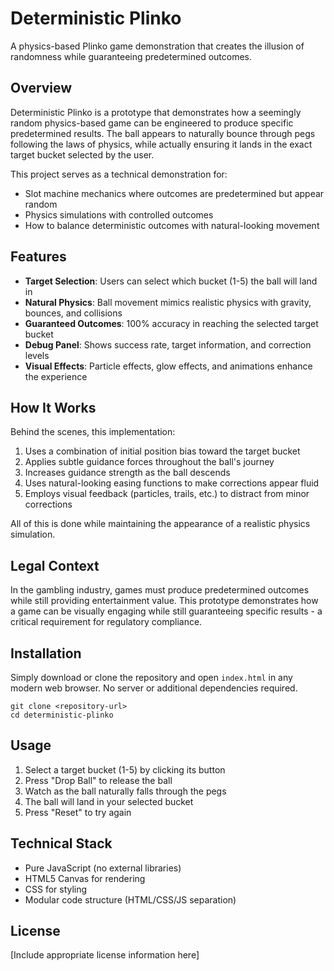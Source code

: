 # Deterministic Plinko

A physics-based Plinko game demonstration that creates the illusion of randomness while guaranteeing predetermined outcomes.

## Overview

Deterministic Plinko is a prototype that demonstrates how a seemingly random physics-based game can be engineered to produce specific predetermined results. The ball appears to naturally bounce through pegs following the laws of physics, while actually ensuring it lands in the exact target bucket selected by the user.

This project serves as a technical demonstration for:
- Slot machine mechanics where outcomes are predetermined but appear random
- Physics simulations with controlled outcomes
- How to balance deterministic outcomes with natural-looking movement

## Features

- **Target Selection**: Users can select which bucket (1-5) the ball will land in
- **Natural Physics**: Ball movement mimics realistic physics with gravity, bounces, and collisions
- **Guaranteed Outcomes**: 100% accuracy in reaching the selected target bucket
- **Debug Panel**: Shows success rate, target information, and correction levels
- **Visual Effects**: Particle effects, glow effects, and animations enhance the experience

## How It Works

Behind the scenes, this implementation:
1. Uses a combination of initial position bias toward the target bucket
2. Applies subtle guidance forces throughout the ball's journey
3. Increases guidance strength as the ball descends
4. Uses natural-looking easing functions to make corrections appear fluid
5. Employs visual feedback (particles, trails, etc.) to distract from minor corrections

All of this is done while maintaining the appearance of a realistic physics simulation.

## Legal Context

In the gambling industry, games must produce predetermined outcomes while still providing entertainment value. This prototype demonstrates how a game can be visually engaging while still guaranteeing specific results - a critical requirement for regulatory compliance.

## Installation

Simply download or clone the repository and open `index.html` in any modern web browser. No server or additional dependencies required.

```
git clone <repository-url>
cd deterministic-plinko
```

## Usage

1. Select a target bucket (1-5) by clicking its button
2. Press "Drop Ball" to release the ball
3. Watch as the ball naturally falls through the pegs
4. The ball will land in your selected bucket
5. Press "Reset" to try again

## Technical Stack

- Pure JavaScript (no external libraries)
- HTML5 Canvas for rendering
- CSS for styling
- Modular code structure (HTML/CSS/JS separation)

## License

[Include appropriate license information here]